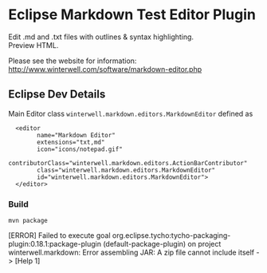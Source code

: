 # Eclipse Markdown Test Editor Plugin

Edit .md and .txt files with outlines & syntax highlighting.  
Preview HTML.

Please see the website for information:
http://www.winterwell.com/software/markdown-editor.php

## Eclipse Dev Details

Main Editor class `winterwell.markdown.editors.MarkdownEditor` defined as

      <editor
            name="Markdown Editor"
            extensions="txt,md"
            icon="icons/notepad.gif"
            contributorClass="winterwell.markdown.editors.ActionBarContributor"
            class="winterwell.markdown.editors.MarkdownEditor"
            id="winterwell.markdown.editors.MarkdownEditor">
      </editor>

### Build

`mvn package`
      
[ERROR] Failed to execute goal org.eclipse.tycho:tycho-packaging-plugin:0.18.1:package-plugin (default-package-plugin)
 on project winterwell.markdown: Error assembling JAR: A zip file cannot include itself -> [Help 1]      